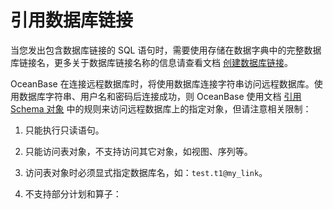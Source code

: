 引用数据库链接 
============================



当您发出包含数据库链接的 SQL 语句时，需要使用存储在数据字典中的完整数据库链接名，更多关于数据库链接名称的信息请查看文档 [创建数据库链接](/zh-CN/11.sql-reference-oracle-mode/1.basic-elements-1/9.database-object-reference-method/3.reference-objects-in-a-remote-database/1.create-database-link.md)。

OceanBase 在连接远程数据库时，将使用数据库连接字符串访问远程数据库。使用数据库字符串、用户名和密码后连接成功，则 OceanBase 使用文档 [引用 Schema 对象](/zh-CN/11.sql-reference-oracle-mode/1.basic-elements-1/9.database-object-reference-method/2.reference-a-schema-object.md) 中的规则来访问远程数据库上的指定对象，但请注意相关限制：

1. 只能执行只读语句。

   

2. 只能访问表对象，不支持访问其它对象，如视图、序列等。

   

3. 访问表对象时必须显式指定数据库名，如：`test.t1@my_link`。

   

4. 不支持部分计划和算子：

   





